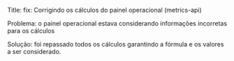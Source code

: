 Title: fix: Corrigindo os cálculos do painel operacional (metrics-api)

Problema: o painel operacional estava considerando informações incorretas para os cálculos

Solução: foi repassado todos os cálculos garantindo a fórmula e os valores a ser considerado.
